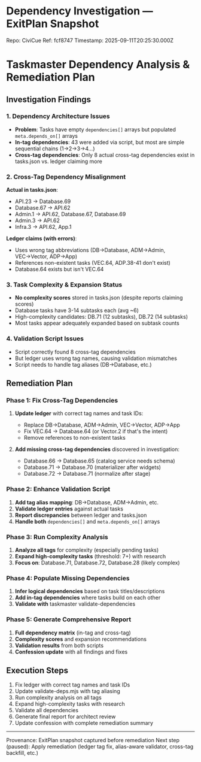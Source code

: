 # Dependency Investigation — ExitPlan Snapshot
Repo: CiviCue
Ref: fcf8747
Timestamp: 2025-09-11T20:25:30.000Z

# Taskmaster Dependency Analysis & Remediation Plan

## Investigation Findings

### 1. Dependency Architecture Issues
- **Problem**: Tasks have empty `dependencies[]` arrays but populated `meta.depends_on[]` arrays
- **In-tag dependencies**: 43 were added via script, but most are simple sequential chains (1→2→3→4...)
- **Cross-tag dependencies**: Only 8 actual cross-tag dependencies exist in tasks.json vs. ledger claiming more

### 2. Cross-Tag Dependency Misalignment
**Actual in tasks.json**:
- API.23 → Database.69
- Database.67 → API.62  
- Admin.1 → API.62, Database.67, Database.69
- Admin.3 → API.62
- Infra.3 → API.62, App.1

**Ledger claims (with errors)**:
- Uses wrong tag abbreviations (DB→Database, ADM→Admin, VEC→Vector, ADP→App)
- References non-existent tasks (VEC.64, ADP.38-41 don't exist)
- Database.64 exists but isn't VEC.64

### 3. Task Complexity & Expansion Status
- **No complexity scores** stored in tasks.json (despite reports claiming scores)
- Database tasks have 3-14 subtasks each (avg ~6)
- High-complexity candidates: DB.71 (12 subtasks), DB.72 (14 subtasks)
- Most tasks appear adequately expanded based on subtask counts

### 4. Validation Script Issues  
- Script correctly found 8 cross-tag dependencies
- But ledger uses wrong tag names, causing validation mismatches
- Script needs to handle tag aliases (DB→Database, etc.)

## Remediation Plan

### Phase 1: Fix Cross-Tag Dependencies
1. **Update ledger** with correct tag names and task IDs:
   - Replace DB→Database, ADM→Admin, VEC→Vector, ADP→App
   - Fix VEC.64 → Database.64 (or Vector.2 if that's the intent)
   - Remove references to non-existent tasks
   
2. **Add missing cross-tag dependencies** discovered in investigation:
   - Database.66 → Database.65 (catalog service needs schema)
   - Database.71 → Database.70 (materializer after widgets)
   - Database.72 → Database.71 (normalize after stage)

### Phase 2: Enhance Validation Script  
1. **Add tag alias mapping**: DB→Database, ADM→Admin, etc.
2. **Validate ledger entries** against actual tasks
3. **Report discrepancies** between ledger and tasks.json
4. **Handle both** `dependencies[]` and `meta.depends_on[]` arrays

### Phase 3: Run Complexity Analysis
1. **Analyze all tags** for complexity (especially pending tasks)
2. **Expand high-complexity tasks** (threshold: 7+) with research
3. **Focus on**: Database.71, Database.72, Database.28 (likely complex)

### Phase 4: Populate Missing Dependencies
1. **Infer logical dependencies** based on task titles/descriptions
2. **Add in-tag dependencies** where tasks build on each other
3. **Validate with** taskmaster validate-dependencies

### Phase 5: Generate Comprehensive Report
1. **Full dependency matrix** (in-tag and cross-tag)
2. **Complexity scores** and expansion recommendations
3. **Validation results** from both scripts
4. **Confession update** with all findings and fixes

## Execution Steps
1. Fix ledger with correct tag names and task IDs
2. Update validate-deps.mjs with tag aliasing
3. Run complexity analysis on all tags
4. Expand high-complexity tasks with research
5. Validate all dependencies
6. Generate final report for architect review
7. Update confession with complete remediation summary

--- 
Provenance: ExitPlan snapshot captured before remediation
Next step (paused): Apply remediation (ledger tag fix, alias-aware validator, cross-tag backfill, etc.)